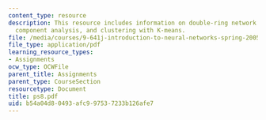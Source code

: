 ```yaml
---
content_type: resource
description: This resource includes information on double-ring network model, principal
  component analysis, and clustering with K-means.
file: /media/courses/9-641j-introduction-to-neural-networks-spring-2005/b54a04d80493afc997537233b126afe7_ps8.pdf
file_type: application/pdf
learning_resource_types:
- Assignments
ocw_type: OCWFile
parent_title: Assignments
parent_type: CourseSection
resourcetype: Document
title: ps8.pdf
uid: b54a04d8-0493-afc9-9753-7233b126afe7
---
```

